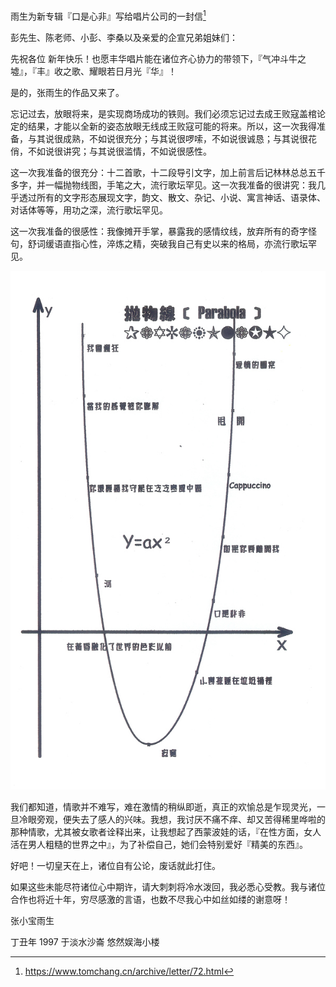 雨生为新专辑『口是心非』写给唱片公司的一封信[^1]

彭先生、陈老师、小彭、李桑以及亲爱的企宣兄弟姐妹们：

先祝各位 新年快乐！也愿丰华唱片能在诸位齐心协力的带领下，『气冲斗牛之墟』，『丰』收之歌、耀眼若日月光『华』！

是的，张雨生的作品又来了。

忘记过去，放眼将来，是实现商场成功的铁则。我们必须忘记过去成王败寇盖棺论定的结果，才能以全新的姿态放眼无线成王败寇可能的将来。所以，这一次我得准备，与其说很成熟，不如说很充分；与其说很啰嗦，不如说很诚恳；与其说很花俏，不如说很讲究；与其说很滥情，不如说很感性。

这一次我准备的很充分：十二首歌，十二段导引文字，加上前言后记林林总总五千多字，并一幅抛物线图，手笔之大，流行歌坛罕见。这一次我准备的很讲究：我几乎透过所有的文字形态展现文字，韵文、散文、杂记、小说、寓言神话、语录体、对话体等等，用功之深，流行歌坛罕见。

这一次我准备的很感性：我像摊开手掌，暴露我的感情纹线，放弃所有的奇字怪句，舒词缓语直指心性，淬炼之精，突破我自己有史以来的格局，亦流行歌坛罕见。

![1676693524986](../../image/1997-xx-xx_雨生为新专辑『口是心非』写给唱片公司的一封信/1676693524986.png)

我们都知道，情歌并不难写，难在激情的稍纵即逝，真正的欢愉总是乍现灵光，一旦冷眼旁观，便失去了感人的兴味。我想，我讨厌不痛不痒、却又苦得稀里哗啦的那种情歌，尤其被女歌者诠释出来，让我想起了西蒙波娃的话，『在性方面，女人活在男人粗糙的世界之中』，为了补偿自己，她们会特别爱好『精美的东西』。

好吧！一切皇天在上，诸位自有公论，废话就此打住。

如果这些未能尽符诸位心中期许，请大刺刺将冷水泼回，我必悉心受教。我与诸位合作也将近十年，穷尽感激的言语，也数不尽我心中如丝如缕的谢意呀！

张小宝雨生

丁丑年 1997 于淡水沙崙 悠然娱海小楼

[^1]: https://www.tomchang.cn/archive/letter/72.html